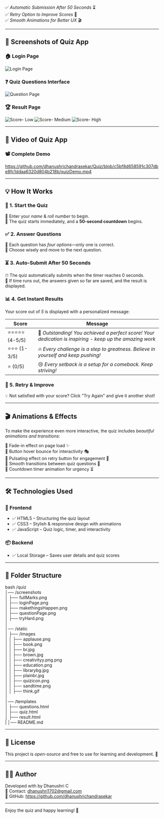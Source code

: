 ✅ *Automatic Submission After 50 Seconds* ⏳  
✅ *Retry Option to Improve Scores* 🔄  
✅ *Smooth Animations for Better UX* 🎬  

---

## 📸 Screenshots of Quiz App

### 🏠 Login Page  
![Login Page](https://github.com/dhanushrichandrasekar/quiz/blob/f8a9e6633c2595d606770291f584f89178d76cbf/screenshots/loginPage.png)

### ❓ Quiz Questions Interface
![Question Page ](https://github.com/dhanushrichandrasekar/quiz/blob/71e8a150c3cbc88270cb1e8f646d11419402684f/screenshots/questionPage.png)

### 🏆 Result Page  
![Score- Low](https://github.com/dhanushrichandrasekar/quiz/blob/d6201efc6056dbeed84f257427632051be41dca2/screenshots/makethingsHappen.png)
![Score- Medium](https://github.com/dhanushrichandrasekar/quiz/blob/f4a4902bf4baf641b47b674e2a793d03d456e67f/screenshots/tryHard.png)
![Score- High](https://github.com/dhanushrichandrasekar/quiz/blob/e77487d6d93a633f26894bcee4951c9e07796c70/screenshots/fullMarks.png)

---

## 📸 Video of Quiz App

### 📽️ Complete Demo
https://github.com/dhanushrichandrasekar/Quiz/blob/c5bf8d658591c307dbe8fc1ddaa6320d804b218b/quizDemo.mp4

---

## 💡 How It Works  

### 🏁 1. Start the Quiz  
🔹 Enter your *name* & *roll number* to begin.  
🔹 The quiz starts immediately, and a **50-second countdown** begins.  

### ✅ 2. Answer Questions  
🎯 Each question has *four options*—only one is correct.  
📝 Choose wisely and move to the next question.  

### ⏳ 3. Auto-Submit After 50 Seconds  
⏱ The quiz automatically submits when the timer reaches 0 seconds.  
📢 If time runs out, the answers given so far are saved, and the result is displayed.  

### 📊 4. Get Instant Results  
Your score out of *5* is displayed with a personalized message:

| Score | Message |
|-------|---------|
| ⭐⭐⭐⭐⭐ (4-5/5) | 🎉 *Outstanding! You achieved a perfect score! Your dedication is inspiring - keep up the amazing work* |
| ⭐⭐⭐ (1-3/5) | 🔥 *Every challenge is a step to greatness. Believe in yourself and keep pushing!* |
| ⭐ (0/5) | 😢 *Every setback is a setup for a comeback. Keep striving!* |

### 🔄 5. Retry & Improve  
💡 Not satisfied with your score? Click "Try Again" and give it another shot!  

---

## 🎬 Animations & Effects  
To make the experience even more interactive, the quiz includes *beautiful animations and transitions*:  

🔹 Fade-in effect on page load ✨  
🔹 Button hover bounce for interactivity 🎭  
🔹 Pulsating effect on retry button for engagement 🔄  
🔹 Smooth transitions between quiz questions 🔁  
🔹 Countdown timer animation for urgency ⏳  

---

## 🛠 Technologies Used  

### 🎨 Frontend  
- ✅ HTML5 – Structuring the quiz layout  
- ✅ CSS3 – Stylish & responsive design with animations  
- ✅ JavaScript – Quiz logic, timer, and interactivity  

### 📦 Backend  
- ✅ Local Storage – Saves user details and quiz scores  

---

## 📂 Folder Structure  

bash
/quiz  
│── /screenshots  
│   ├── fullMarks.png  
│   ├── loginPage.png  
│   ├── makethingsHappen.png  
│   ├── questionPage.png  
│   ├── tryHard.png  
│  
│── /static  
│   ├── /images  
│   │   ├── applause.png  
│   │   ├── book.png  
│   │   ├── br.jpg  
│   │   ├── brown.jpg  
│   │   ├── creativityy.png.png  
│   │   ├── education.png  
│   │   ├── librarybg.jpg  
│   │   ├── plainbr.jpg  
│   │   ├── quizicon.png  
│   │   ├── sandtime.png  
│   │   ├── think.gif  
│  
│── /templates  
│   ├── questions.html  
│   ├── quiz.html  
│   ├── result.html  
|
│── README.md  

---

## 📜 License  
This project is *open-source* and free to use for learning and development. 🚀  

---

## 👨‍💻 Author  
Developed with by Dhanushri C  
📧 Contact: dhanushri1702@gmail.com  
📌 GitHub: https://github.com/dhanushrichandrasekar

---

Enjoy the quiz and happy learning! 🎉
